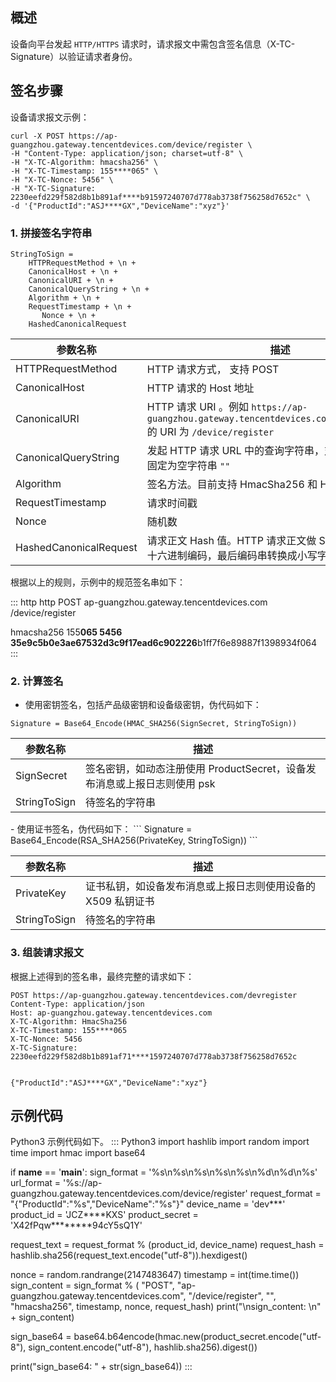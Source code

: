 
## 概述
设备向平台发起 `HTTP/HTTPS` 请求时，请求报文中需包含签名信息（X-TC-Signature）以验证请求者身份。

## 签名步骤

设备请求报文示例：
```
curl -X POST https://ap-guangzhou.gateway.tencentdevices.com/device/register \
-H "Content-Type: application/json; charset=utf-8" \
-H "X-TC-Algorithm: hmacsha256" \
-H "X-TC-Timestamp: 155****065" \
-H "X-TC-Nonce: 5456" \
-H "X-TC-Signature: 2230eefd229f582d8b1b891af****b91597240707d778ab3738f756258d7652c" \
-d '{"ProductId":"ASJ****GX","DeviceName":"xyz"}' 
```

### 1. 拼接签名字符串

```
StringToSign =
    HTTPRequestMethod + \n +
    CanonicalHost + \n + 
    CanonicalURI + \n + 
    CanonicalQueryString + \n + 
    Algorithm + \n +
    RequestTimestamp + \n +
	   Nonce + \n +
    HashedCanonicalRequest
```

| 参数名称               | 描述                                                         |
| ---------------------- | ------------------------------------------------------------ |
| HTTPRequestMethod      | HTTP 请求方式， 支持 POST                                     |
| CanonicalHost          | HTTP 请求的 Host 地址                                          |
| CanonicalURI           | HTTP 请求 URI 。例如 `https://ap-guangzhou.gateway.tencentdevices.com/device/register` 的 URI  为 `/device/register`|
| CanonicalQueryString   | 发起 HTTP 请求 URL 中的查询字符串，对于 POST 请求，固定为空字符串 `""` |
| Algorithm              | 签名方法。目前支持 HmacSha256 和 HmacSha1                      |
| RequestTimestamp       | 请求时间戳                                                   |
| Nonce                  | 随机数                                                       |
| HashedCanonicalRequest | 请求正文 Hash 值。HTTP 请求正文做 SHA256 哈希，然后十六进制编码，最后编码串转换成小写字母 |

根据以上的规则，示例中的规范签名串如下：

<dx-codeblock>
::: http http
POST
ap-guangzhou.gateway.tencentdevices.com
/device/register

hmacsha256
155****065
5456
35e9c5b0e3ae67532d3c9f17ead6c902226****b1ff7f6e89887f1398934f064
:::
</dx-codeblock>


### 2. 计算签名

- 使用密钥签名，包括产品级密钥和设备级密钥，伪代码如下：
```
Signature = Base64_Encode(HMAC_SHA256(SignSecret, StringToSign))
```
<table>
<thead>
<tr>
<th>参数名称</th>
<th>描述</th>
</tr>
</thead>
<tbody><tr>
<td>SignSecret</td>
<td>签名密钥，如动态注册使用 ProductSecret，设备发布消息或上报日志则使用 psk</td>
</tr>
<tr>
<td>StringToSign</td>
<td>待签名的字符串</td>
</tr>
</tbody></table>
- 使用证书签名，伪代码如下：
```
Signature = Base64_Encode(RSA_SHA256(PrivateKey, StringToSign))
```
<table>
<thead>
<tr>
<th>参数名称</th>
<th>描述</th>
</tr>
</thead>
<tbody><tr>
<td>PrivateKey</td>
<td>证书私钥，如设备发布消息或上报日志则使用设备的 X509 私钥证书</td>
</tr>
<tr>
<td>StringToSign</td>
<td>待签名的字符串</td>
</tr>
</tbody></table>

### 3. 组装请求报文

根据上述得到的签名串，最终完整的请求如下：

```
POST https://ap-guangzhou.gateway.tencentdevices.com/devregister
Content-Type: application/json
Host: ap-guangzhou.gateway.tencentdevices.com
X-TC-Algorithm: HmacSha256
X-TC-Timestamp: 155****065
X-TC-Nonce: 5456
X-TC-Signature: 2230eefd229f582d8b1b891af71****1597240707d778ab3738f756258d7652c


{"ProductId":"ASJ****GX","DeviceName":"xyz"}
```


## 示例代码

Python3 示例代码如下。
<dx-codeblock>
:::  Python3
import hashlib
import random
import time
import hmac
import base64

if __name__ == '__main__':
    sign_format = '%s\n%s\n%s\n%s\n%s\n%d\n%d\n%s'
    url_format = '%s://ap-guangzhou.gateway.tencentdevices.com/device/register'
    request_format = "{\"ProductId\":\"%s\",\"DeviceName\":\"%s\"}"
device_name = 'dev***'
product_id = 'JCZ****KXS'
product_secret = 'X42fPqw********94cY5sQ1Y'

request_text = request_format % (product_id, device_name)
request_hash = hashlib.sha256(request_text.encode("utf-8")).hexdigest()

nonce = random.randrange(2147483647)
timestamp = int(time.time())
sign_content = sign_format % (
    "POST", "ap-guangzhou.gateway.tencentdevices.com",
    "/device/register", "", "hmacsha256", timestamp,
    nonce, request_hash)
print("\nsign_content: \n" + sign_content)

sign_base64 = base64.b64encode(hmac.new(product_secret.encode("utf-8"),
                sign_content.encode("utf-8"), hashlib.sha256).digest())

print("sign_base64: " + str(sign_base64))
:::
</dx-codeblock>







